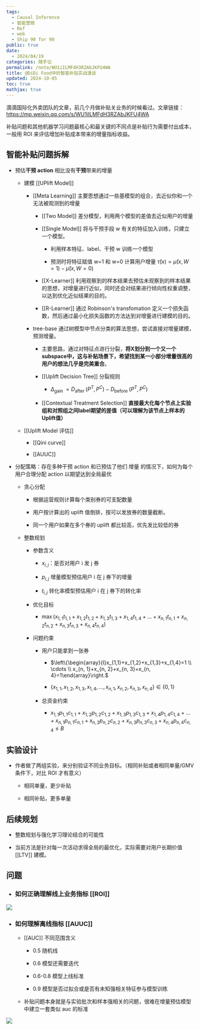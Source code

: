 ```yaml
---
tags:
  - Causal Inference
  - 智能营销
  - Ref
  - web
  - Ship 90 for 90
public: true
date:
  - 2024/04/19
categories: 随手记
permalink: /note/WU1iILMFdH3RZAbJKFU4WA
title: @DiDi Food中的智能补贴实战漫谈
updated: 2024-10-05
toc: true
mathjax: true
---
```


滴滴国际化外卖团队的文章，前几个月做补贴关业务的时候看过。文章链接：https://mp.weixin.qq.com/s/WU1iILMFdH3RZAbJKFU4WA

<!-- more -->

补贴问题和其他机器学习问题最核心和最关键的不同点是补贴行为需要付出成本，一般用 ROI 来评估增加补贴成本带来的增量指标收益。

## 智能补贴问题拆解

  + 预估**干预 action** 相比没有**干预**带来的增量

    + 建模 [[UPlift Model]]

      + [[Meta Learning]] 主要思想通过一些基模型的组合，去近似你和一个无法被观测到的增量

        + [[Two Model]]  差分模型，利用两个模型的差值去近似用户的增量

        + [[Single Model]] 将与干预手段 w 有关的特征加入训练，只建立一个模型。

          + 利用样本特征、label、干预 w 训练一个模型

          + 预测时将特征赋值 w=1 和 w=0 计算用户增量 $\hat{\tau}(x)=\hat{\mu}(x, W=1)-\hat{\mu}(x, W=0)$

        + [[X-Learner]] 利用观察到的样本结果去预估未观察到的样本结果的思想，对增量进行近似，同时还会对结果进行倾向性权重调整，以达到优化近似结果的目的。

        + [[R-Learner]] 通过 Robinson's transfomation 定义一个损失函数，然后通过最小化损失函数的方法达到对增量进行建模的目的。

      + tree-base 通过树模型中节点分类的算法思想，尝试直接对增量建模，预测增量。

        + 主要思路，通过对特征点进行分裂，**将X划分到一个又一个subspace中，这与补贴场景下，希望找到某一小部分增量很高的用户的想法几乎是完美重合**。

        + [[Uplift Decision Tree]] 分裂规则

          + $\Delta_{\text {gain }}=D_{\text {after }}\left(P^T, P^C\right)-D_{\text {before }}\left(P^T, P^C\right)$

        + [[Contextual Treatment Selection]] **直接最大化每个节点上实验组和对照组之间label期望的差值（可以理解为该节点上样本的Uplift值）**

    + [[Uplift Model 评估]]

      + [[Qini curve]]

      + [[AUUC]]

  + 分配策略：存在多种干预 action 和已预估了他们 增量 的情况下，如何为每个用户合理分配 action 以期望达到全局最优

    + 贪心分配

      + 根据运营规则计算每个类别券的可支配数量

      + 用户按计算出的 uplift 值倒排，按可以发放券的数量截断。

      + 同一个用户如果在多个券的 uplift 都比较高，优先发比较低的券

    + 整数规划

      + 参数含义

        + $x_{i,j}$：是否对用户 i 发 j 券

        + $p_{i,j}$ 增量模型预估用户 i 在 j 券下的增量

        + $t_{i,j}$ 转化率模型预估用户 i 在 j 券下的转化率

      + 优化目标

        + $\max \left(x_{1,1} t_{1,1}+x_{1,2} t_{1,2}+x_{1,3} t_{1,3}+x_{1,4} t_{1,4}+\ldots+x_{n, 1} t_{n, 1}+x_{n, 2} t_{n, 2}+x_{n, 3} t_{n, 3}+x_{n, 4} t_{n, 4}\right)$

      + 问题约束

        + 用户只能拿到一张券

          + $\left\{\begin{array}{l}x_{1,1}+x_{1,2}+x_{1,3}+x_{1,4}=1 \\ \cdots \\ x_{n, 1}+x_{n, 2}+x_{n, 3}+x_{n, 4}=1\end{array}\right.$

          + $\left\{x_{1,1}, x_{1,2}, x_{1,3}, x_{1,4}, \ldots, x_{n, 1}, x_{n, 2}, x_{n, 3}, x_{n, 4}\right\} \in\{0,1\}$

        + 总资金约束

          + $x_{1,1} p_{1,1} c_{1,1}+x_{1,2} p_{1,2} c_{1,2}+x_{1,3} p_{1,3} c_{1,3}+x_{1,4} p_{1,4} c_{1,4}+\ldots+x_{n, 1} p_{n, 1} c_{n, 1}+x_{n, 2} p_{n, 2} c_{n, 2}+x_{n, 3} p_{n, 3} c_{n, 3}+x_{n, 4} p_{n, 4} c_{n, 4} \leq B$

## 实验设计

  + 作者做了两组实验，来分别验证不同业务目标。（相同补贴或者相同单量/GMV 条件下，对比 ROI 才有意义）

    + 相同单量，更少补贴

    + 相同补贴，更多单量

## 后续规划

  + 整数规划与强化学习理论结合的可能性

  + 当前方法是针对每一次活动求得全局的最优化，实际需要对用户长期价值 [[LTV]] 建模。

## 问题

  + ### 如何正确理解线上业务指标 [[ROI]]

![](https://media.xiang578.com/202404192114955.png)

  + ### 如何理解离线指标 [[AUUC]]

    + [[AUC]] 不同范围含义

      + 0.5 随机线

      + 0.6 模型还需要迭代

      + 0.6-0.8 模型上线标准

      + 0.9 模型是否过拟合或是否有未知强相关特征参与模型训练

    + 补贴问题本身就是与实验批次和样本强相关的问题，很难在增量预估模型中建立一套类似 auc 的标准

![](https://media.xiang578.com/202404192114116.png)
